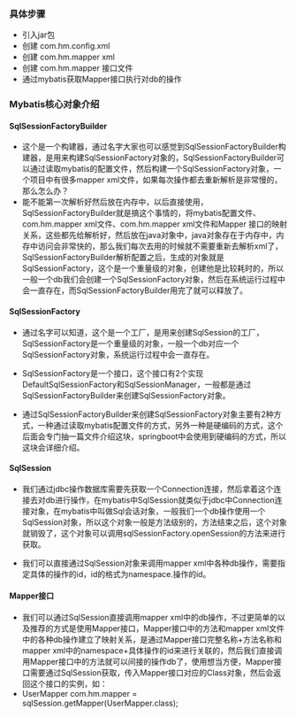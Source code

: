 ### 具体步骤
+ 引入jar包
+ 创建 com.hm.config.xml 
+ 创建 com.hm.mapper xml 
+ 创建 com.hm.mapper 接口文件
+ 通过mybatis获取Mapper接口执行对db的操作

### Mybatis核心对象介绍
#### SqlSessionFactoryBuilder
+ 这个是一个构建器，通过名字大家也可以感觉到SqlSessionFactoryBuilder构建器，是用来构建SqlSessionFactory对象的，SqlSessionFactoryBuilder可以通过读取mybatis的配置文件，然后构建一个SqlSessionFactory对象，一个项目中有很多mapper xml文件，如果每次操作都去重新解析是非常慢的，那么怎么办？
+ 能不能第一次解析好然后放在内存中，以后直接使用，SqlSessionFactoryBuilder就是搞这个事情的，将mybatis配置文件、com.hm.mapper xml文件、com.hm.mapper xml文件和Mapper 接口的映射关系，这些都先给解析好，然后放在java对象中，java对象存在于内存中，内存中访问会非常快的，那么我们每次去用的时候就不需要重新去解析xml了，SqlSessionFactoryBuilder解析配置之后，生成的对象就是SqlSessionFactory，这个是一个重量级的对象，创建他是比较耗时的，所以一般一个db我们会创建一个SqlSessionFactory对象，然后在系统运行过程中会一直存在，而SqlSessionFactoryBuilder用完了就可以释放了。

#### SqlSessionFactory
+ 通过名字可以知道，这个是一个工厂，是用来创建SqlSession的工厂，SqlSessionFactory是一个重量级的对象，一般一个db对应一个SqlSessionFactory对象，系统运行过程中会一直存在。

+ SqlSessionFactory是一个接口，这个接口有2个实现DefaultSqlSessionFactory和SqlSessionManager，一般都是通过SqlSessionFactoryBuilder来创建SqlSessionFactory对象。

+ 通过SqlSessionFactoryBuilder来创建SqlSessionFactory对象主要有2种方式，一种通过读取mybatis配置文件的方式，另外一种是硬编码的方式，这个后面会专门抽一篇文件介绍这块，springboot中会使用到硬编码的方式，所以这块会详细介绍。

#### SqlSession
+ 我们通过jdbc操作数据库需要先获取一个Connection连接，然后拿着这个连接去对db进行操作，在mybatis中SqlSession就类似于jdbc中Connection连接对象，在mybatis中叫做Sql会话对象，一般我们一个db操作使用一个SqlSession对象，所以这个对象一般是方法级别的，方法结束之后，这个对象就销毁了，这个对象可以调用sqlSessionFactory.openSession的方法来进行获取。

+ 我们可以直接通过SqlSession对象来调用mapper xml中各种db操作，需要指定具体的操作的id，id的格式为namespace.操作的id。

#### Mapper接口
+ 我们可以通过SqlSession直接调用mapper xml中的db操作，不过更简单的以及推荐的方式是使用Mapper接口，Mapper接口中的方法和mapper xml文件中的各种db操作建立了映射关系，是通过Mapper接口完整名称+方法名称和mapper xml中的namespace+具体操作的id来进行关联的，然后我们直接调用Mapper接口中的方法就可以间接的操作db了，使用想当方便，Mapper接口需要通过SqlSession获取，传入Mapper接口对应的Class对象，然后会返回这个接口的实例，如：
+ UserMapper com.hm.mapper = sqlSession.getMapper(UserMapper.class);